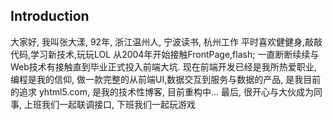 ## Introduction

大家好, 我叫张大漾, 92年, 浙江温州人, 宁波读书, 杭州工作
平时喜欢健健身,敲敲代码,学习新技术,玩玩LOL
从2004年开始接触FrontPage,flash; 一直断断续续与Web技术有接触直到毕业正式投入前端大坑. 
现在前端开发已经是我所热爱职业, 编程是我的信仰, 
做一款完整的从前端UI,数据交互到服务与数据的产品, 是我目前的追求
yhtml5.com, 是我的技术性博客, 目前重构中... 
最后, 很开心与大伙成为同事, 上班我们一起联调接口, 下班我们一起玩游戏

 
